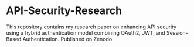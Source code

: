 # API-Security-Research
This repository contains my research paper on enhancing API security using a hybrid authentication model combining OAuth2, JWT, and Session-Based Authentication. Published on Zenodo.

